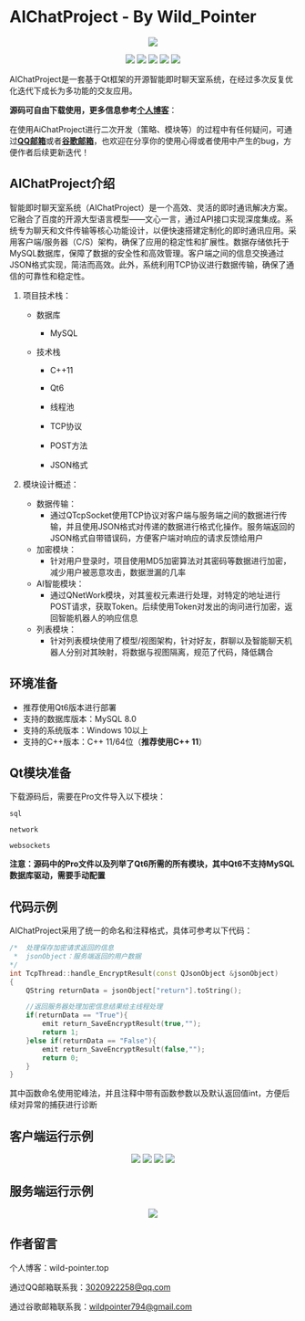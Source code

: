 # AIChatProject - By Wild_Pointer

<p align="center">
  <img src ="README_IMG\logo.png"/>
</p>

<p align="center">
    <img src ="https://img.shields.io/badge/version-1.0.0.1-purple"/>
    <img src ="https://img.shields.io/badge/platform-windows%7Clinux-yellow"/>
    <img src ="https://img.shields.io/badge/C%2B%2B-11-blue" />
    <img src ="https://img.shields.io/badge/framework-Qt6-orange"/>
    <img src ="https://img.shields.io/badge/build-Wild_Pointer-orange"/>
</p>

AIChatProject是一套基于Qt框架的开源智能即时聊天室系统，在经过多次反复优化迭代下成长为多功能的交友应用。

**源码可自由下载使用，更多信息参考[个人博客](wild-pointer.top)**：


在使用AiChatProject进行二次开发（策略、模块等）的过程中有任何疑问，可通过[**QQ邮箱**](3020922258@qq.com)或者[**谷歌邮箱**](wildpointer794@gmail.com)，也欢迎在分享你的使用心得或者使用中产生的bug，方便作者后续更新迭代！


## AIChatProject介绍

 智能即时聊天室系统（AIChatProject）是一个高效、灵活的即时通讯解决方案。它融合了百度的开源大型语言模型——文心一言，通过API接口实现深度集成。系统专为聊天和文件传输等核心功能设计，以便快速搭建定制化的即时通讯应用。采用客户端/服务器（C/S）架构，确保了应用的稳定性和扩展性。数据存储依托于MySQL数据库，保障了数据的安全性和高效管理。客户端之间的信息交换通过JSON格式实现，简洁而高效。此外，系统利用TCP协议进行数据传输，确保了通信的可靠性和稳定性。

1. 项目技术栈：

    * 数据库

        * MySQL

    * 技术栈
        * C++11

        * Qt6

        * 线程池

        * TCP协议

        * POST方法

        * JSON格式
2. 模块设计概述：
    * 数据传输：
        * 通过QTcpSocket使用TCP协议对客户端与服务端之间的数据进行传输，并且使用JSON格式对传递的数据进行格式化操作。服务端返回的JSON格式自带错误码，方便客户端对响应的请求反馈给用户
    * 加密模块：
        * 针对用户登录时，项目使用MD5加密算法对其密码等数据进行加密，减少用户被恶意攻击，数据泄漏的几率
    * AI智能模块：
        * 通过QNetWork模块，对其鉴权元素进行处理，对特定的地址进行POST请求，获取Token。后续使用Token对发出的询问进行加密，返回智能机器人的响应信息
    * 列表模块：
        * 针对列表模块使用了模型/视图架构，针对好友，群聊以及智能聊天机器人分别对其映射，将数据与视图隔离，规范了代码，降低耦合

## 环境准备

* 推荐使用Qt6版本进行部署
* 支持的数据库版本：MySQL 8.0
* 支持的系统版本：Windows 10以上
* 支持的C++版本：C++ 11/64位（**推荐使用C++ 11**）

## Qt模块准备

下载源码后，需要在Pro文件导入以下模块：

```
sql
```
```
network
```

```
websockets
```

**注意：源码中的Pro文件以及列举了Qt6所需的所有模块，其中Qt6不支持MySQL数据库驱动，需要手动配置**

## 代码示例

AIChatProject采用了统一的命名和注释格式，具体可参考以下代码：

```C++
/*  处理保存加密请求返回的信息
 *  jsonObject：服务端返回的用户数据
*/
int TcpThread::handle_EncryptResult(const QJsonObject &jsonObject)
{
    QString returnData = jsonObject["return"].toString();

    //返回服务器处理加密信息结果给主线程处理
    if(returnData == "True"){
        emit return_SaveEncryptResult(true,"");
        return 1;
    }else if(returnData == "False"){
        emit return_SaveEncryptResult(false,"");
        return 0;
    }
}
```
其中函数命名使用驼峰法，并且注释中带有函数参数以及默认返回值int，方便后续对异常的捕获进行诊断


## 客户端运行示例
<p align="center">
    <img src ="README_IMG\1.png"/>
    <img src ="README_IMG\2.png"/>
    <img src ="README_IMG\3.png"/>
    <img src ="README_IMG\4.png"/>
</p>

## 服务端运行示例
<p align="center">
    <img src ="README_IMG\5.png"/>
</p>

## 作者留言
个人博客：wild-pointer.top

通过QQ邮箱联系我：3020922258@qq.com 

通过谷歌邮箱联系我：wildpointer794@gmail.com